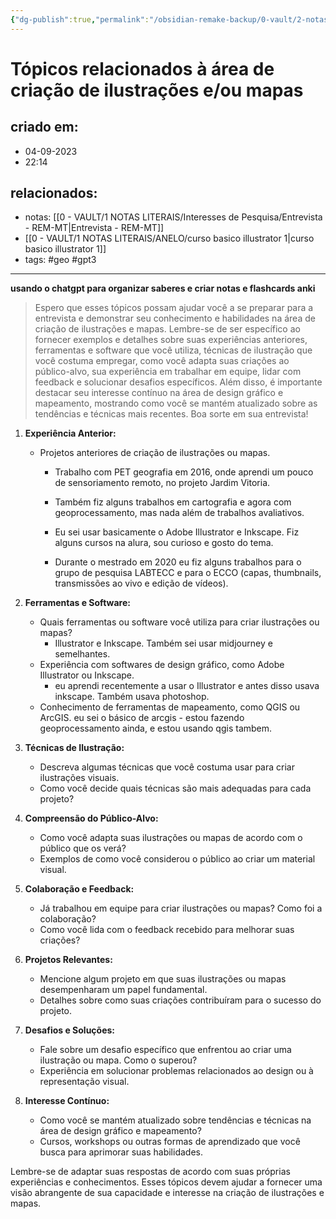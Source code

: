 ```yaml
---
{"dg-publish":true,"permalink":"/obsidian-remake-backup/0-vault/2-notas-permanentes/aprendizados-sobre-criacao-de-ilustracoes-e-mapas/","tags":["permanente","geo","gpt3"],"dgHomeLink":true,"dgShowLocalGraph":true,"dgShowFileTree":true,"dgEnableSearch":true,"noteIcon":""}
---
```


# Tópicos relacionados à área de criação de ilustrações e/ou mapas

## criado em: 
- 04-09-2023
- 22:14
## relacionados:
- notas: [[0 - VAULT/1 NOTAS LITERAIS/Interesses de Pesquisa/Entrevista - REM-MT\|Entrevista - REM-MT]]
- [[0 - VAULT/1 NOTAS LITERAIS/ANELO/curso basico illustrator 1\|curso basico illustrator 1]]
- tags: #geo #gpt3 
---

**usando o chatgpt para organizar saberes e criar notas e flashcards anki**


>Espero que esses tópicos possam ajudar você a se preparar para a entrevista e demonstrar seu conhecimento e habilidades na área de criação de ilustrações e mapas. Lembre-se de ser específico ao fornecer exemplos e detalhes sobre suas experiências anteriores, ferramentas e software que você utiliza, técnicas de ilustração que você costuma empregar, como você adapta suas criações ao público-alvo, sua experiência em trabalhar em equipe, lidar com feedback e solucionar desafios específicos. Além disso, é importante destacar seu interesse contínuo na área de design gráfico e mapeamento, mostrando como você se mantém atualizado sobre as tendências e técnicas mais recentes. Boa sorte em sua entrevista!


1. **Experiência Anterior:**
   - Projetos anteriores de criação de ilustrações ou mapas.
     
     - Trabalho com PET geografia em 2016, onde aprendi um pouco de sensoriamento remoto, no projeto Jardim Vitoria. 
     
     - Também fiz alguns trabalhos em cartografia e agora com geoprocessamento, mas nada além de trabalhos avaliativos.
     
     - Eu sei usar basicamente o Adobe Illustrator e Inkscape. Fiz alguns cursos na alura, sou curioso e gosto do tema. 
       
     - Durante o mestrado em 2020 eu fiz alguns trabalhos para o grupo de pesquisa LABTECC e para o ECCO (capas, thumbnails, transmissões ao vivo e edição de vídeos).
        

2. **Ferramentas e Software:**
   - Quais ferramentas ou software você utiliza para criar ilustrações ou mapas?
     - Illustrator e Inkscape. Também sei usar midjourney e semelhantes.
   - Experiência com softwares de design gráfico, como Adobe Illustrator ou Inkscape.
     - eu aprendi recentemente a usar o Illustrator e antes disso usava inkscape. Também usava photoshop.
   - Conhecimento de ferramentas de mapeamento, como QGIS ou ArcGIS.
     eu sei o básico de arcgis - estou fazendo geoprocessamento ainda, e estou usando qgis tambem.

3. **Técnicas de Ilustração:**
   - Descreva algumas técnicas que você costuma usar para criar ilustrações visuais.
   - Como você decide quais técnicas são mais adequadas para cada projeto?

4. **Compreensão do Público-Alvo:**
   - Como você adapta suas ilustrações ou mapas de acordo com o público que os verá?
   - Exemplos de como você considerou o público ao criar um material visual.

5. **Colaboração e Feedback:**
   - Já trabalhou em equipe para criar ilustrações ou mapas? Como foi a colaboração?
   - Como você lida com o feedback recebido para melhorar suas criações?

6. **Projetos Relevantes:**
   - Mencione algum projeto em que suas ilustrações ou mapas desempenharam um papel fundamental.
   - Detalhes sobre como suas criações contribuíram para o sucesso do projeto.

7. **Desafios e Soluções:**
   - Fale sobre um desafio específico que enfrentou ao criar uma ilustração ou mapa. Como o superou?
   - Experiência em solucionar problemas relacionados ao design ou à representação visual.

8. **Interesse Contínuo:**
   - Como você se mantém atualizado sobre tendências e técnicas na área de design gráfico e mapeamento?
   - Cursos, workshops ou outras formas de aprendizado que você busca para aprimorar suas habilidades.

Lembre-se de adaptar suas respostas de acordo com suas próprias experiências e conhecimentos. Esses tópicos devem ajudar a fornecer uma visão abrangente de sua capacidade e interesse na criação de ilustrações e mapas.
